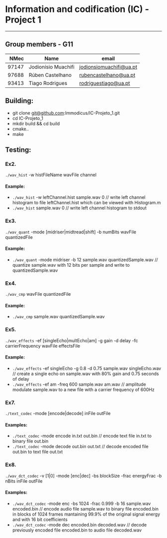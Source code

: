 # Information and codification (IC) - Project 1

---

## Group members - G11

|  NMec | Name                | email                   |
| ----: | ------------------- | ----------------------- |
| 97147 | Jodionísio Muachifi | jodionsiomuachifi@ua.pt |
| 97688 | Rúben Castelhano    | rubencastelhano@ua.pt   |
| 93413 | Tiago Rodrigues     | rodriguestiago@ua.pt    |

## Building:

- git clone git@github.com:Immodicus/IC-Projeto_1.git
- cd IC-Projeto_1
- mkdir build && cd build
- cmake..
- make

## Testing:

### Ex2.
`./wav_hist` -w histFileName wavFile channel 

#### Example:
- `./wav_hist` -w leftChannel.hist sample.wav 0 // write left channel histogram to file leftChannel.hist which can be viewed with Histogram.m
- `./wav_hist` sample.wav 0 // write left channel histogram to stdout

### Ex3.
`./wav_quant` -mode [midriser|midtread|shift] -b numBits wavFile quantizedFile

#### Example:
- `./wav_quant` -mode midriser -b 12 sample.wav quantizedSample.wav // quantize sample.wav with 12 bits per sample and write to quantizedSample.wav

### Ex4.
`./wav_cmp` wavFile quantizedFile

#### Example:
- `./wav_cmp` sample.wav quantizedSample.wav

### Ex5.
`./wav_effects` -ef [singleEcho|multEcho|am] -g gain -d delay -fc carrierFrequency wavFile effectsFile

#### Example:
- `./wav_effects` -ef singleEcho -g 0.8 -d 0.75 sample.wav singleEcho.wav // create a single echo on sample.wav with 80% gain and 0.75 seconds of delay
- `./wav_effects` -ef am -freq 600 sample.wav am.wav // amplitude modulate sample.wav to a new file with a carrier frequency of 600Hz

### Ex7.
`./text_codec` -mode [encode|decode] inFile outFile

#### Examples:
- `./text_codec` -mode encode in.txt out.bin // encode text file in.txt to binary file out.bin
- `./text_codec` -mode decode out.bin out.txt // decode encoded file out.bin to text file out.txt

### Ex8.

`./wav_dct_codec` -v [1|0] -mode [enc|dec] -bs blockSize -frac energyFrac -b nBits inFile outFile

#### Examples:
- `./wav_dct_codec` -mode enc -bs 1024 -frac 0.999 -b 16 sample.wav encoded.bin // encode audio file sample.wav to binary file encoded.bin in blocks of 1024 frames mantaining 99.9% of the original signal energy and with 16 bit coefficients
- `./wav_dct_codec` -mode dec encoded.bin decoded.wav // decode previously encoded file encoded.bin to audio file decoded.wav